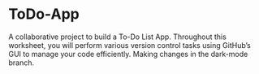 # ToDo-App
A collaborative project to build a To-Do List App.
Throughout this worksheet, you will perform various version control tasks using GitHub’s GUI to manage your code efficiently.
Making changes in the dark-mode branch.
